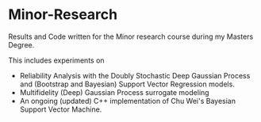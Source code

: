 # Minor-Research
Results and Code written for the Minor research course during my Masters Degree. 

This includes experiments on 

- Reliability Analysis with the Doubly Stochastic Deep Gaussian Process and (Bootstrap and Bayesian) Support Vector Regression models. 
- Multifidelity (Deep) Gaussian Process surrogate modeling
- An ongoing (updated) C++ implementation of Chu Wei's Bayesian Support Vector Machine.
